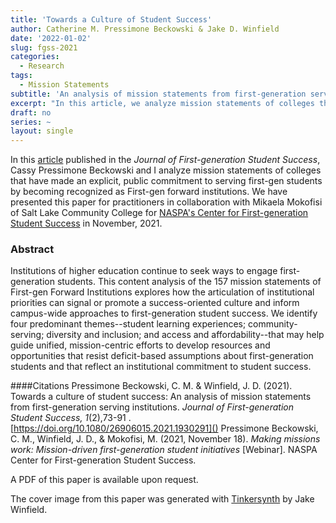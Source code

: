 ```yaml
---
title: 'Towards a Culture of Student Success'
author: Catherine M. Pressimone Beckowski & Jake D. Winfield
date: '2022-01-02'
slug: fgss-2021
categories:
  - Research
tags:
  - Mission Statements
subtitle: 'An analysis of mission statements from first-generation serving institutions'
excerpt: "In this article, we analyze mission statements of colleges that have made an explicit, public commitment to serving first-gen students by becoming recognized as First-gen forward institutions by NASPA's Center for First-generation Student Success."
draft: no
series: ~
layout: single
---
```

In this [article](https://doi.org/10.1080/26906015.2021.1930291) published in the *Journal of First-generation Student Success*, Cassy Pressimone Beckowski and I analyze mission statements of colleges that have made an explicit, public commitment to serving first-gen students by becoming recognized as First-gen forward institutions. We have presented this paper for practitioners in collaboration with Mikaela Mokofisi of Salt Lake Community College for [NASPA's Center for First-generation Student Success](https://naspa.org/events/making-missions-work-mission-driven-first-generation-student-initiatives) in November, 2021. 

### Abstract
Institutions of higher education continue to seek ways to engage first-generation students. This content analysis of the 157 mission statements of First-gen Forward Institutions explores how the articulation of institutional priorities can signal or promote a success-oriented culture and inform campus-wide approaches to first-generation student success. We identify four predominant themes--student learning experiences; community-serving; diversity and inclusion; and access and affordability--that may help guide unified, mission-centric efforts to develop resources and opportunities that resist deficit-based assumptions about first-generation students and that reflect an institutional commitment to student success.

####Citations
Pressimone Beckowski, C. M. & Winfield, J. D. (2021). Towards a culture of student success: An analysis of mission statements from first-generation serving institutions. *Journal of First-generation Student Success, 1*(2),73-91 . [https://doi.org/10.1080/26906015.2021.1930291]()
Pressimone Beckowski, C. M., Winfield, J. D., & Mokofisi, M. (2021, November 18). *Making missions work: Mission-driven first-generation student initiatives* [Webinar]. NASPA Center for First-generation Student Success. 

A PDF of this paper is available upon request.

The cover image from this paper was generated with [Tinkersynth](https://tinkersynth.com/) by Jake Winfield.
